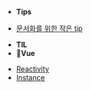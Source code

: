 - **Tips**
* [문서화를 위한 작은 tip](/etc/tips.md)
- **TIL**
- **🐹Vue**
* [Reactivity](/TIL/vue-reactivity.md)
* [Instance](/TIL/vue-instance.md)